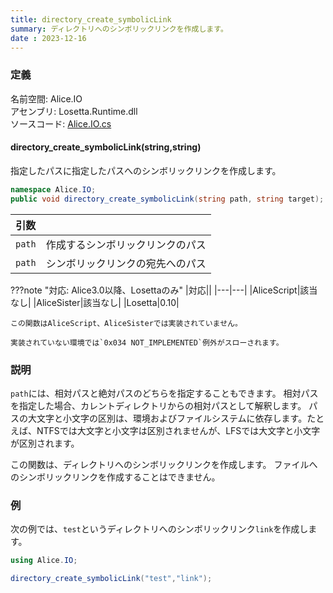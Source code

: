```yaml
---
title: directory_create_symbolicLink
summary: ディレクトリへのシンボリックリンクを作成します。
date : 2023-12-16
---
```


### 定義
名前空間: Alice.IO<br/>
アセンブリ: Losetta.Runtime.dll<br/>
ソースコード: [Alice.IO.cs](https://github.com/WSOFT-Project/Losetta/blob/master/Losetta.Runtime/Alice.IO.cs)

#### directory_create_symbolicLink(string,string)

指定したパスに指定したパスへのシンボリックリンクを作成します。

```cs title="AliceScript"
namespace Alice.IO;
public void directory_create_symbolicLink(string path, string target);
```

|引数| |
|-|-|
|`path`|作成するシンボリックリンクのパス|
|`path`|シンボリックリンクの宛先へのパス|

???note "対応: Alice3.0以降、Losettaのみ"
    |対応||
    |---|---|
    |AliceScript|該当なし|
    |AliceSister|該当なし|
    |Losetta|0.10|

    この関数はAliceScript、AliceSisterでは実装されていません。

    実装されていない環境では`0x034 NOT_IMPLEMENTED`例外がスローされます。

### 説明
`path`には、相対パスと絶対パスのどちらを指定することもできます。
相対パスを指定した場合、カレントディレクトリからの相対パスとして解釈します。
パスの大文字と小文字の区別は、環境およびファイルシステムに依存します。たとえば、NTFSでは大文字と小文字は区別されませんが、LFSでは大文字と小文字が区別されます。

この関数は、ディレクトリへのシンボリックリンクを作成します。
ファイルへのシンボリックリンクを作成することはできません。

### 例
次の例では、`test`というディレクトリへのシンボリックリンク`link`を作成します。

```cs title="AliceScript"
using Alice.IO;

directory_create_symbolicLink("test","link");
```
